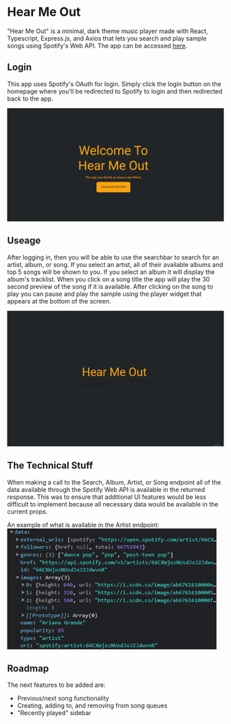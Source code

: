# Hear Me Out

"Hear Me Out" is a minimal, dark theme music player made with React, Typescript, Express.js, and Axios that lets you search and play sample songs using Spotify's Web API.
The app can be accessed [here](https://hear-me-out-spotify-api.herokuapp.com/).

## Login

This app uses Spotify's OAuth for login. Simply click the login button on the homepage where you'll be redirected to Spotify to login and then redirected back to the app.

![Hear Me Out Login Gif](https://github.com/PaytonDev/Hear-Me-Out/blob/master/HearMeOutLogin.gif)

## Useage

After logging in, then you will be able to use the searchbar to search for an artist, album, or song. If you select an artist, all of their available albums and top 5 songs will be shown to you. If you select an album it will display the album's tracklist. When you click on a song title the app will play the 30 second preview of the song if it is available. After clicking on the song to play you can pause and play the sample using the player widget that appears at the bottom of the screen.

![Hear Me Out Search Gif](https://github.com/PaytonDev/Hear-Me-Out/blob/master/HearMeOutSearch.gif)

## The Technical Stuff

When making a call to the Search, Album, Artist, or Song endpoint all of the data available through the Spotify Web API is available in the returned response. This was to ensure that additional UI features would be less difficult to implement because all necessary data would be available in the current props.

An example of what is available in the Artist endpoint:  
![Artist Endpoint response object photo](https://github.com/PaytonDev/Hear-Me-Out/blob/master/Payload.png)

## Roadmap

The next features to be added are:

- Previous/next song functionality
- Creating, adding to, and removing from song queues
- "Recently played" sidebar
